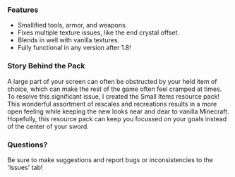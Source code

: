 ### Features
- Smallified tools, armor, and weapons.
- Fixes multiple texture issues, like the end crystal offset.
- Blends in well with vanilla textures.
- Fully functional in any version after 1.8!

### Story Behind the Pack
A large part of your screen can often be obstructed by your held item of choice, which can make the rest of the game often feel cramped at times. To resolve this significant issue, I created the Small Items resource pack! This wonderful assortment of rescales and recreations results in a more open feeling while keeping the new looks near and dear to vanilla Minecraft. Hopefully, this resource pack can keep you focussed on your goals instead of the center of your sword.

### Questions?

Be sure to make suggestions and report bugs or inconsistencies to the 'Issues' tab!
